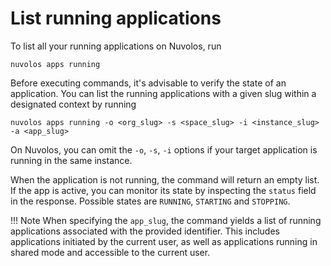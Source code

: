 # List running applications

To list all your running applications on Nuvolos, run
```
nuvolos apps running
```
Before executing commands, it's advisable to verify the state of an application. You can list
the running applications with a given slug within a designated context by running
```
nuvolos apps running -o <org_slug> -s <space_slug> -i <instance_slug> -a <app_slug> 
```
On Nuvolos, you can omit the `-o`, `-s`, `-i` options if your target application is running in the same instance.

When the application is not running, the command will return an empty list. If the app is active, you can monitor
its state by inspecting the `status` field in the response. Possible states are `RUNNING`, `STARTING` and `STOPPING`.

!!! Note When specifying the `app_slug`, the command yields a list of running applications associated with the provided identifier. 
This includes applications initiated by the current user, as well as applications running in shared mode and accessible to the current user.